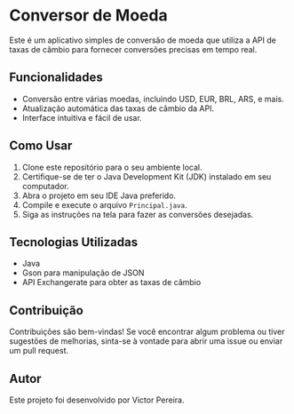 # Conversor de Moeda

Este é um aplicativo simples de conversão de moeda que utiliza a API de taxas de câmbio para fornecer conversões precisas em tempo real.

## Funcionalidades

- Conversão entre várias moedas, incluindo USD, EUR, BRL, ARS, e mais.
- Atualização automática das taxas de câmbio da API.
- Interface intuitiva e fácil de usar.

## Como Usar

1. Clone este repositório para o seu ambiente local.
2. Certifique-se de ter o Java Development Kit (JDK) instalado em seu computador.
3. Abra o projeto em seu IDE Java preferido.
4. Compile e execute o arquivo `Principal.java`.
5. Siga as instruções na tela para fazer as conversões desejadas.

## Tecnologias Utilizadas

- Java
- Gson para manipulação de JSON
- API Exchangerate para obter as taxas de câmbio

## Contribuição

Contribuições são bem-vindas! Se você encontrar algum problema ou tiver sugestões de melhorias, sinta-se à vontade para abrir uma issue ou enviar um pull request.

## Autor

Este projeto foi desenvolvido por Victor Pereira.
